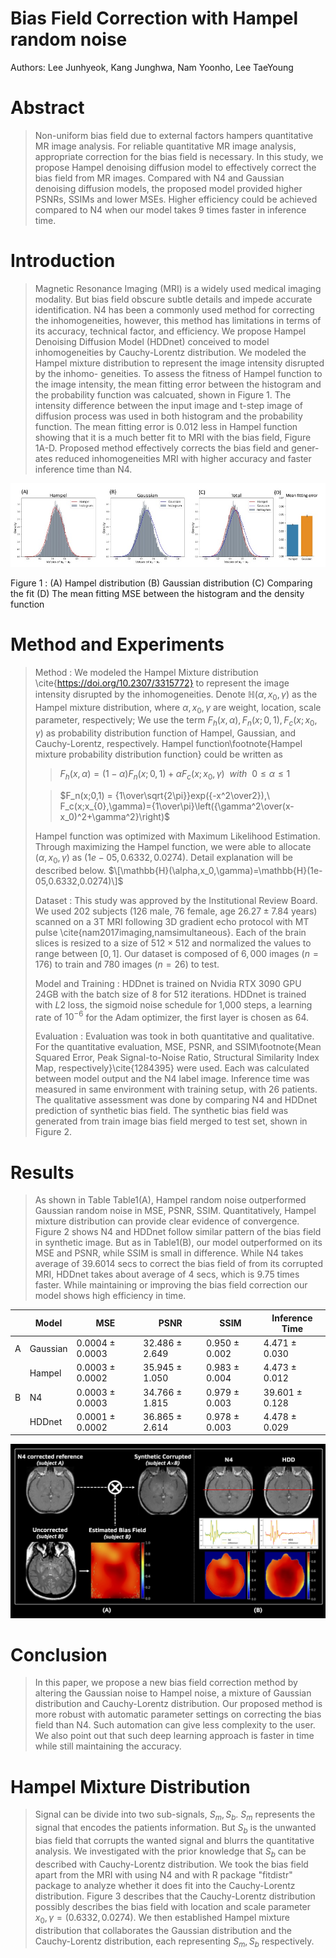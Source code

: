Bias Field Correction with Hampel random noise
============
Authors: Lee Junhyeok, Kang Junghwa, Nam Yoonho, Lee TaeYoung



Abstract
============

> Non-uniform bias field due to external factors hampers quantitative MR image analysis. For reliable quantitative MR image analysis, appropriate correction for the bias field is necessary. In this study, we propose Hampel denoising diffusion model to effectively correct the bias field from MR images. Compared with N4 and Gaussian denoising diffusion models, the proposed model provided higher PSNRs, SSIMs and lower MSEs. Higher efficiency could be achieved compared to N4 when our model takes 9 times faster in inference time.


Introduction
============

> Magnetic Resonance Imaging (MRI) is a widely used medical imaging modality. But bias field obscure subtle details and impede accurate identification. N4 has been a commonly used method for correcting the inhomogeneities, however, this method has limitations in terms of its accuracy, technical factor, and efficiency. We propose Hampel Denoising Diffusion Model (HDDnet) conceived to model inhomogeneities by Cauchy-Lorentz distribution. We modeled the Hampel mixture distribution to represent the image intensity disrupted by the inhomo- geneities. To assess the fitness of Hampel function to the image intensity, the mean fitting error between the histogram and the probability function was calcuated, shown in Figure 1. The intensity difference between the input image and t-step image of diffusion process was used in both histogram and the probability function. The mean fitting error is 0.012 less in Hampel function showing that it is a much better fit to MRI with the bias field, Figure 1A-D. Proposed method effectively corrects the bias field and gener- ates reduced inhomogeneities MRI with higher accuracy and faster inference time than N4.
<p align="center">
  <img src = "https://github.com/junhyk-lee/Bias-Field-Correction/blob/main/HDD/Picture1.jpg" />
</p>
Figure 1 : (A) Hampel distribution (B) Gaussian distribution (C) Comparing the fit (D) The mean fitting MSE between the histogram and the density function


Method and Experiments
============

> Method :  We modeled the Hampel Mixture distribution \cite{https://doi.org/10.2307/3315772} to represent the image intensity disrupted by the inhomogeneities. Denote $\mathbb{H}(\alpha, x_{0}, \gamma$) as the Hampel mixture distribution, where $\alpha,x_{0},\gamma$ are weight, location, scale parameter, respectively; We use the term $F_h(x,\alpha), F_n(x;0,1), F_c(x; x_{0}, \gamma)$ as probability distribution function of Hampel, Gaussian, and Cauchy-Lorentz, respectively. Hampel function\footnote{Hampel mixture probability distribution function} could be written as
>
>> $F_h(x,\alpha)=(1-\alpha)F_n(x;0,1)+\alpha F_c(x;x_{0},\gamma)\ \ with\ \ 0\leq\alpha\leq1$
> 
>> $F_n(x;0,1) = {1\over\sqrt{2\pi}}exp({-x^2\over2}),\ F_c(x;x_{0},\gamma)={1\over\pi}\left({\gamma^2\over(x-x_0)^2+\gamma^2}\right)$
>
> Hampel function was optimized with Maximum Likelihood Estimation. Through maximizing the Hampel function, we were able to allocate $(\alpha,x_0,\gamma)$ as $(1e-05,0.6332,0.0274)$. Detail explanation will be described below. $\[\mathbb{H}(\alpha,x_0,\gamma)=\mathbb{H}(1e-05,0.6332,0.0274)\]$
>
> Dataset : This study was approved by the Institutional Review Board. We used $202$ subjects ($126$ male, $76$ female, age $26.27\pm7.84$ years) scanned on a 3T MRI following 3D gradient echo protocol with MT pulse \cite{nam2017imaging,namsimultaneous}. Each of the brain slices is resized to a size of $512\times512$ and normalized the values to range between $[0,1]$. Our dataset is composed of $6,000$ images ($n = 176$) to train and $780$ images ($n= 26$) to test.
>
> Model and Training : HDDnet is trained on Nvidia RTX 3090 GPU 24GB with the batch size of 8 for 512 iterations. HDDnet is trained with $L2$ loss, the sigmoid noise schedule for 1,000 steps, a learning rate of $10^{-6}$ for the Adam optimizer, the first layer is chosen as 64.
>
> Evaluation : Evaluation was took in both quantitative and qualitative. For the quantitative evaluation, MSE, PSNR, and SSIM\footnote{Mean Squared Error, Peak Signal-to-Noise Ratio, Structural Similarity Index Map, respectively}\cite{1284395} were used. Each was calculated between model output and the N4 label image. Inference time was measured in same environment with training setup, with 26 patients. The qualitative assessment was done by comparing N4 and HDDnet prediction of synthetic bias field. The synthetic bias field was generated from train image bias field merged to test set, shown in Figure 2.



Results
============
> As shown in Table Table1(A), Hampel random noise outperformed Gaussian random noise in MSE, PSNR, SSIM. Quantitatively, Hampel mixture distribution can provide clear evidence of convergence. Figure 2 shows N4 and HDDnet follow similar pattern of the bias field in synthetic image. But as in Table1(B), our model outperformed on its MSE and PSNR, while SSIM is small in difference. While N4 takes average of 39.6014 secs to correct the bias field of from its corrupted MRI, HDDnet takes about average of 4 secs, which is 9.75 times faster. While maintaining or improving the bias field correction our model shows high efficiency in time.

|   | Model    | MSE                 | PSNR              | SSIM             | Inference Time    |
|---|----------|---------------------|-------------------|------------------|-------------------|
| A | Gaussian | 0.0004 &pm; 0.0003  | 32.486 &pm; 2.649 | 0.950 &pm; 0.002 | 4.471 &pm; 0.030  |
|   | Hampel   | 0.0003 &pm; 0.0002  | 35.945 &pm; 1.050 | 0.983 &pm; 0.004 | 4.473 &pm; 0.012  |
| B | N4       | 0.0003 &pm; 0.0003  | 34.766 &pm; 1.815 | 0.979 &pm; 0.003 | 39.601 &pm; 0.128 |
|   | HDDnet   | 0.0001 &pm; 0.0002  | 36.865 &pm; 2.614 | 0.978 &pm; 0.003 | 4.478 &pm; 0.029  |

<p align="center">
  <img src = "https://github.com/junhyk-lee/Bias-Field-Correction/blob/main/HDD/fig_2.png" />
</p>


Conclusion
============

> In this paper, we propose a new bias field correction method by altering the Gaussian noise to Hampel noise, a mixture of Gaussian distribution and Cauchy-Lorentz distribution. Our proposed method is more robust with automatic parameter settings on correcting the bias field than N4. Such automation can give less complexity to the user. We also point out that such deep learning approach is faster in time while still maintaining the accuracy.



Hampel Mixture Distribution
============

> Signal can be divide into two sub-signals, $S_{m}, S_{b}$.  $S_{m}$ represents the signal that encodes the patients information. But $S_{b}$ is the unwanted bias field that corrupts the wanted signal and blurrs the quantitative analysis. We investigated with the prior knowledge that $S_{b}$ can be described with Cauchy-Lorentz distribution. We took the bias field apart from the MRI with using N4 and with R package "fitdistr" package to analyze whether it does fit into the Cauchy-Lorentz distribution. Figure 3 describes that the Cauchy-Lorentz distribution possibly describes the bias field with location and scale parameter $x_{0}, \gamma = (0.6332, 0.0274)$. We then established Hampel mixture distribution that collaborates the Gaussian distribution and the Cauchy-Lorentz distribution, each representing $S_{m}, S_{b}$ respectively. 






